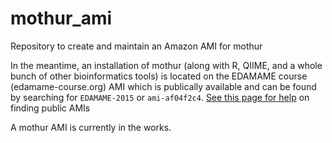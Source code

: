 # mothur_ami

Repository to create and maintain an Amazon AMI for mothur

In the meantime, an installation of mothur (along with R, QIIME, and a whole bunch of other bioinformatics tools) is located on the EDAMAME course (edamame-course.org) AMI which is publically available and can be found by searching for `EDAMAME-2015` or `ami-af04f2c4`.  [See this page for help](http://docs.aws.amazon.com/AWSEC2/latest/UserGuide/usingsharedamis-finding.html) on finding public AMIs

A mothur AMI is currently in the works.
